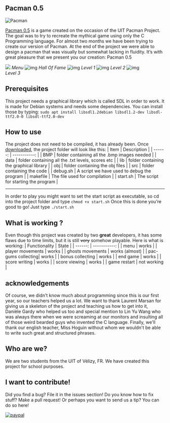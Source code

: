 ## Pacman 0.5



![Pacman](https://i.ibb.co/F4Rk4Tq/Pacman.png)


[Pacman 0.5](https://github.com/superpaupaul/pacman_c) is a game created on the occasion of the UIT Pacman Project. The goal was to try to recreate the mythical game using only the C Programming language. For almost two months we have been trying to create our version of Pacman. At the end of the project we were able to design a pacman that was visually but somewhat lacking in fluidity. It’s with great pleasure that we present you our creation: Pacman 0.5

![](https://i.imgur.com/X1FlseB.png)
*Menu*
![img](https://i.imgur.com/n01sQf9.png)
*Hall Of Fame*
![img](https://i.imgur.com/fnBmphO.png)
*Level 1*
![img](https://i.imgur.com/f0sZAQU.png)
*Level 2*
![img](https://i.imgur.com/k1RdV3T.png)    
*Level 3*

## Prerequisites
This project needs a graphical library which is called SDL in order to work. It is made for Debian systems and needs some dependencies. You can install those by typing:
`sudo apt install libsdl1.2debian libsdl1.2-dev libsdl-ttf2.0-0 libsdl-ttf2.0-dev`
    
## How to use
The project does not need to be compiled, it has already been.
Once [downloaded](https://github.com/superpaupaul/pacman_c/archive/master.zip), the project folder will look like this:
| Item | Description |
| ------: | -----------: |
| BMP  | folder containing all the .bmp images needed |
| data | folder containing all the .txt levels, scores etc |
| lib    | folder containing the graphical library |
| obj    | folder containing the obj files |
| src    | folder containing the code |
| debug.sh | A script we have used to debug the program |
| makefile | The file used for compilation |
| start.sh | The script for starting the program |

---

In order to play you might want to set the start script as executable, so cd into the project folder and type `chmod +x start.sh`
Once this is done you’re good to go!
Just type `./start.sh`

## What is working ?
Even though this project was created by two **great** developers, it has some flaws due to time limits, but it is still ~~very~~ somehow playable. Here is what is working:
| Functionality | State |
| ------: | -----------: |
| menu | works |
| player movements | works |
| ghosts movements | works (almost) |
| pac-gums collecting| works |
| bonus collecting | works |
| end game | works |
| score writing | works |
| score viewing | works |
| game restart | not working |

## acknowledgements
Of course, we didn't know much about programming since this is our first year, so our teachers helped us a lot. We want to thank Laurent Marsan for giving us a skeleton of the project and teaching us how to get into it, Danièle Gardy who helped us too and special mention to Lin Yu Wang who was always there when we were screaming at our monitors and insulting all of those weird bearded guys who invented the C language. Finally, we'll thank our english teacher, Miss Hoguin without whom we wouldn't be able to write such great and structured phrases.

## Who are we?
We are two students from the UIT of Vélizy, FR. We have created this project for school purposes.

## I want to contribute!
Did you find a bug? File it in the issues section! Do you know how to fix stuff? Make a pull request! Or perhaps you want to send us a tip? You can do so here!

[![paypal](https://img.shields.io/badge/donate-on%20paypal-0079CD?logo=paypal&style=for-the-badge)](https://paypal.me/pools/c/8w1gMnu5yl)





